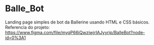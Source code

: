 # Balle_Bot
Landing page simples de bot da Ballerine usando HTML e CSS básicos. 
Referencia do projeto: https://www.figma.com/file/myqP66iQwzjwjrIAJyyrip/BalleBot?node-id=0%3A1
